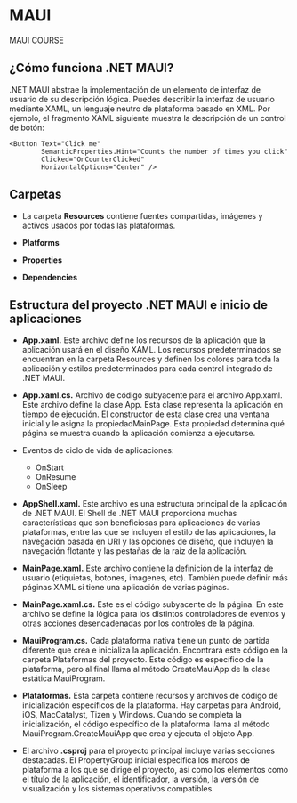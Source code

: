 # MAUI
MAUI COURSE

## ¿Cómo funciona .NET MAUI?
.NET MAUI abstrae la implementación de un elemento de interfaz de usuario de su descripción lógica. Puedes describir la interfaz de usuario mediante XAML, un lenguaje neutro de plataforma basado en XML. Por ejemplo, el fragmento XAML siguiente muestra la descripción de un control de botón:

```
<Button Text="Click me"
        SemanticProperties.Hint="Counts the number of times you click"
        Clicked="OnCounterClicked"
        HorizontalOptions="Center" />
```
## Carpetas

- La carpeta **Resources** contiene fuentes compartidas, imágenes y activos usados por todas las plataformas.

- **Platforms**

- **Properties**

- **Dependencies**

## Estructura del proyecto .NET MAUI e inicio de aplicaciones

- **App.xaml.** Este archivo define los recursos de la aplicación que la aplicación usará en el diseño XAML. Los recursos predeterminados se encuentran en la carpeta Resources y definen los colores para toda la aplicación y estilos predeterminados para cada control integrado de .NET MAUI.

- **App.xaml.cs.** Archivo de código subyacente para el archivo App.xaml. Este archivo define la clase App. Esta clase representa la aplicación en tiempo de ejecución. El constructor de esta clase crea una ventana inicial y le asigna la propiedadMainPage. Esta propiedad determina qué página se muestra cuando la aplicación comienza a ejecutarse.

- Eventos de ciclo de vida de aplicaciones:
    - OnStart
    - OnResume
    - OnSleep

- **AppShell.xaml.** Este archivo es una estructura principal de la aplicación de .NET MAUI. El Shell de .NET MAUI proporciona muchas características que son beneficiosas para aplicaciones de varias plataformas, entre las que se incluyen el estilo de las aplicaciones, la navegación basada en URI y las opciones de diseño, que incluyen la navegación flotante y las pestañas de la raíz de la aplicación.

- **MainPage.xaml.** Este archivo contiene la definición de la interfaz de usuario (etiquietas, botones, imagenes, etc).
También puede definir más páginas XAML si tiene una aplicación de varias páginas.

- **MainPage.xaml.cs.** Este es el código subyacente de la página. En este archivo se define la lógica para los distintos controladores de eventos y otras acciones desencadenadas por los controles de la página.

- **MauiProgram.cs.** Cada plataforma nativa tiene un punto de partida diferente que crea e inicializa la aplicación. Encontrará este código en la carpeta Plataformas del proyecto. Este código es específico de la plataforma, pero al final llama al método CreateMauiApp de la clase estática MauiProgram. 

- **Plataformas.** Esta carpeta contiene recursos y archivos de código de inicialización específicos de la plataforma. Hay carpetas para Android, iOS, MacCatalyst, Tizen y Windows.
Cuando se completa la inicialización, el código específico de la plataforma llama al método MauiProgram.CreateMauiApp que crea y ejecuta el objeto App.

- El archivo **.csproj** para el proyecto principal incluye varias secciones destacadas. El PropertyGroup inicial especifica los marcos de plataforma a los que se dirige el proyecto, así como los elementos como el título de la aplicación, el identificador, la versión, la versión de visualización y los sistemas operativos compatibles.
